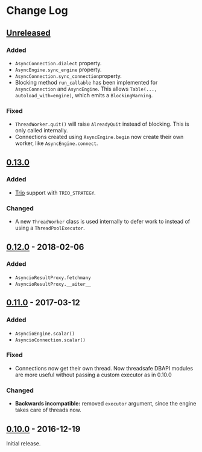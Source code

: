# Change Log
## [Unreleased][unreleased]
### Added
- `AsyncConnection.dialect` property.
- `AsyncEngine.sync_engine` property.
- `AsyncConnection.sync_connection`property.
- Blocking method `run_callable` has been implemented for
  `AsyncConnection` and `AsyncEngine`. This allows
  `Table(..., autoload_with=engine)`, which emits a `BlockingWarning`.

### Fixed
- `ThreadWorker.quit()` will raise `AlreadyQuit` instead of blocking.
  This is only called internally.
- Connections created using `AsyncEngine.begin` now create their own
  worker, like `AsyncEngine.connect`.

## [0.13.0][0.13.0]
### Added
- [Trio] support with `TRIO_STRATEGY`.

### Changed
- A new `ThreadWorker` class is used internally to defer work to instead
  of using a `ThreadPoolExecutor`.

[Trio]: https://github.com/python-trio/trio

## [0.12.0] - 2018-02-06
### Added
- `AsyncioResultProxy.fetchmany`
- `AsyncioResultProxy.__aiter__`

## [0.11.0] - 2017-03-12
### Added
- `AsyncioEngine.scalar()`
- `AsyncioConnection.scalar()`

### Fixed
- Connections now get their own thread. Now threadsafe DBAPI modules are more
  useful without passing a custom executor as in 0.10.0

### Changed
- **Backwards incompatible:** removed `executor` argument, since the engine
  takes care of threads now.


## [0.10.0] - 2016-12-19
Initial release.

[unreleased]: https://github.com/RazerM/sqlalchemy_aio/compare/0.13.0...HEAD
[0.13.0]: https://github.com/RazerM/sqlalchemy_aio/compare/0.12.0...0.13.0
[0.12.0]: https://github.com/RazerM/sqlalchemy_aio/compare/0.11.0...0.12.0
[0.11.0]: https://github.com/RazerM/sqlalchemy_aio/compare/0.10.0...0.11.0
[0.10.0]: https://github.com/RazerM/sqlalchemy_aio/compare/458d37d8...0.10.0
